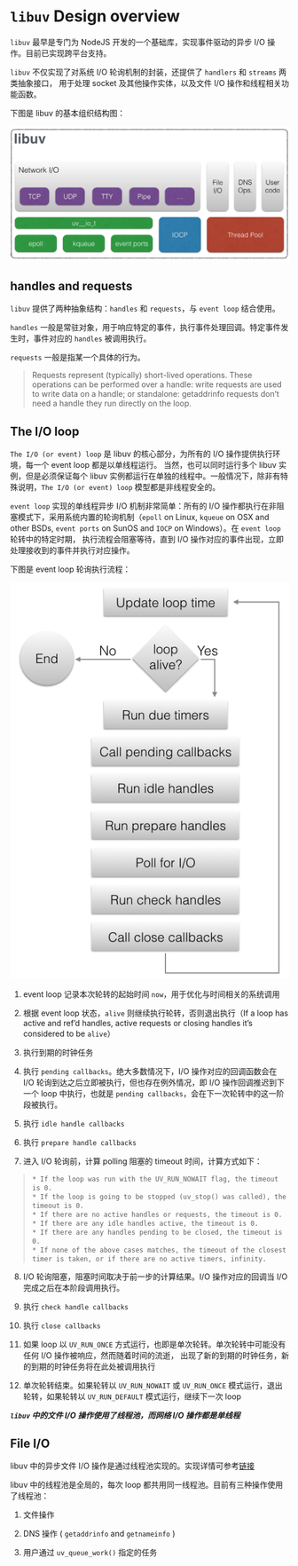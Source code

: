 # `libuv` Design overview

`libuv` 最早是专门为 NodeJS 开发的一个基础库，实现事件驱动的异步 I/O 操作。目前已实现跨平台支持。

`libuv` 不仅实现了对系统 I/O 轮询机制的封装，还提供了 `handlers` 和 `streams` 两类抽象接口，
用于处理 socket 及其他操作实体，以及文件 I/O 操作和线程相关功能函数。

下图是 libuv 的基本组织结构图：

![architecture.png](./img/architecture.png)


## handles and requests

`libuv` 提供了两种抽象结构：`handles` 和 `requests`，与 `event loop` 结合使用。

`handles` 一般是常驻对象，用于响应特定的事件，执行事件处理回调。特定事件发生时，事件对应的 `handles` 被调用执行。

`requests` 一般是指某一个具体的行为。

> Requests represent (typically) short-lived operations. 
> These operations can be performed over a handle: write requests are used to write data on a handle; 
> or standalone: getaddrinfo requests don’t need a handle they run directly on the loop.


## The I/O loop

`The I/O (or event) loop` 是 libuv 的核心部分，为所有的 I/O 操作提供执行环境，每一个 event loop 都是以单线程运行。
当然，也可以同时运行多个 libuv 实例，但是必须保证每个 libuv 实例都运行在单独的线程中。一般情况下，除非有特殊说明，`The I/O (or event) loop` 模型都是非线程安全的。

`event loop` 实现的单线程异步 I/O 机制非常简单：所有的 I/O 操作都执行在非阻塞模式下，采用系统内置的轮询机制（`epoll` on Linux,
`kqueue` on OSX and other BSDs, `event ports` on SunOS and `IOCP` on Windows）。在 `event loop` 轮转中的特定时期，
执行流程会阻塞等待，直到 I/O 操作对应的事件出现，立即处理接收到的事件并执行对应操作。

下图是 event loop 轮询执行流程：

![loop_iteration.png](./img/loop_iteration.png)


1. event loop 记录本次轮转的起始时间 `now`，用于优化与时间相关的系统调用

2. 根据 event loop 状态，`alive` 则继续执行轮转，否则退出执行（If a loop has active and ref’d handles, 
active requests or closing handles it’s considered to be `alive`）

3. 执行到期的时钟任务

4. 执行 `pending callbacks`。绝大多数情况下，I/O 操作对应的回调函数会在 I/O 轮询到达之后立即被执行，但也存在例外情况，即 I/O 操作回调推迟到下一个
loop 中执行，也就是 `pending callbacks`，会在下一次轮转中的这一阶段被执行。

5. 执行 `idle handle callbacks`

6. 执行 `prepare handle callbacks`

7. 进入 I/O 轮询前，计算 polling 阻塞的 timeout 时间，计算方式如下：

>     * If the loop was run with the UV_RUN_NOWAIT flag, the timeout is 0.
>     * If the loop is going to be stopped (uv_stop() was called), the timeout is 0.
>     * If there are no active handles or requests, the timeout is 0.
>     * If there are any idle handles active, the timeout is 0.
>     * If there are any handles pending to be closed, the timeout is 0.
>     * If none of the above cases matches, the timeout of the closest timer is taken, or if there are no active timers, infinity.

8. I/O 轮询阻塞，阻塞时间取决于前一步的计算结果。I/O 操作对应的回调当 I/O 完成之后在本阶段调用执行。

9. 执行 `check handle callbacks`

10. 执行 `close callbacks`

11. 如果 loop 以 `UV_RUN_ONCE` 方式运行，也即是单次轮转。单次轮转中可能没有任何 I/O 操作被响应，然而随着时间的流逝，
出现了新的到期的时钟任务，新的到期的时钟任务将在此处被调用执行

12. 单次轮转结束。如果轮转以 `UV_RUN_NOWAIT` 或 `UV_RUN_ONCE` 模式运行，退出轮转，如果轮转以 `UV_RUN_DEFAULT` 模式运行，继续下一次 loop

**_`libuv` 中的文件 I/O 操作使用了线程池，而网络 I/O 操作都是单线程_**


## File I/O

libuv 中的异步文件 I/O 操作是通过线程池实现的。实现详情可参考[链接](http://blog.libtorrent.org/2012/10/asynchronous-disk-io/)

libuv 中的线程池是全局的，每次 loop 都共用同一线程池。目前有三种操作使用了线程池：

1. 文件操作

2. DNS 操作 ( `getaddrinfo` and `getnameinfo` )

3. 用户通过 `uv_queue_work()` 指定的任务

